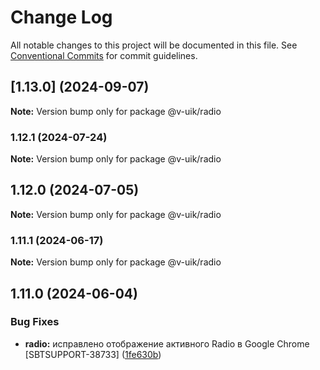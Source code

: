 # Change Log

All notable changes to this project will be documented in this file.
See [Conventional Commits](https://conventionalcommits.org) for commit guidelines.

## [1.13.0] (2024-09-07)

**Note:** Version bump only for package @v-uik/radio





### 1.12.1 (2024-07-24)

**Note:** Version bump only for package @v-uik/radio





## 1.12.0 (2024-07-05)

**Note:** Version bump only for package @v-uik/radio





### 1.11.1 (2024-06-17)

**Note:** Version bump only for package @v-uik/radio





## 1.11.0 (2024-06-04)


### Bug Fixes

* **radio:** исправлено отображение активного Radio в Google Chrome [SBTSUPPORT-38733] ([1fe630b](#))
